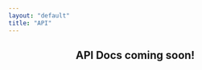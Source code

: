 ```yaml
---
layout: "default"
title: "API"
---
```



<Nav/>

<h2 style="text-align: center;">API Docs coming soon!</h2>
